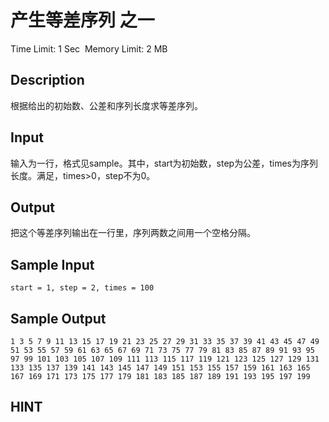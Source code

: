 # 产生等差序列 之一
Time Limit: 1 Sec  Memory Limit: 2 MB


## Description
根据给出的初始数、公差和序列长度求等差序列。

## Input
输入为一行，格式见sample。其中，start为初始数，step为公差，times为序列长度。满足，times>0，step不为0。

## Output
把这个等差序列输出在一行里，序列两数之间用一个空格分隔。

## Sample Input
```
start = 1, step = 2, times = 100
```
## Sample Output
```
1 3 5 7 9 11 13 15 17 19 21 23 25 27 29 31 33 35 37 39 41 43 45 47 49 51 53 55 57 59 61 63 65 67 69 71 73 75 77 79 81 83 85 87 89 91 93 95 97 99 101 103 105 107 109 111 113 115 117 119 121 123 125 127 129 131 133 135 137 139 141 143 145 147 149 151 153 155 157 159 161 163 165 167 169 171 173 175 177 179 181 183 185 187 189 191 193 195 197 199
```

## HINT
